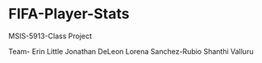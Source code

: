 # FIFA-Player-Stats
MSIS-5913-Class Project

Team-
Erin Little
Jonathan DeLeon
Lorena Sanchez-Rubio
Shanthi Valluru
